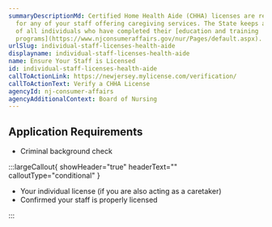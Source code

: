 ```yaml
---
summaryDescriptionMd: Certified Home Health Aide (CHHA) licenses are required
  for any of your staff offering caregiving services. The State keeps a registry
  of all individuals who have completed their [education and training
  programs](https://www.njconsumeraffairs.gov/nur/Pages/default.aspx).
urlSlug: individual-staff-licenses-health-aide
displayname: individual-staff-licenses-health-aide
name: Ensure Your Staff is Licensed
id: individual-staff-licenses-health-aide
callToActionLink: https://newjersey.mylicense.com/verification/
callToActionText: Verify a CHHA License
agencyId: nj-consumer-affairs
agencyAdditionalContext: Board of Nursing
---
```


## Application Requirements

- Criminal background check

:::largeCallout{ showHeader="true" headerText="" calloutType="conditional" }

- Your individual license (if you are also acting as a caretaker)
- Confirmed your staff is properly licensed

:::
